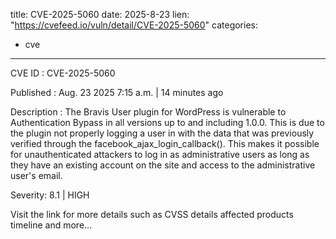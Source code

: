  
title: CVE-2025-5060
date: 2025-8-23
lien: "https://cvefeed.io/vuln/detail/CVE-2025-5060"
categories:
  - cve
---

CVE ID : CVE-2025-5060

Published :  Aug. 23
2025
7:15 a.m. | 14 minutes ago

Description : The Bravis User plugin for WordPress is vulnerable to Authentication Bypass in all versions up to
and including
1.0.0. This is due to the plugin not properly logging a user in with the data that was previously verified through the facebook_ajax_login_callback(). This makes it possible for unauthenticated attackers to log in as administrative users
as long as they have an existing account on the site
and access to the administrative user's email.

Severity: 8.1 | HIGH

Visit the link for more details
such as CVSS details
affected products
timeline
and more...
